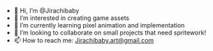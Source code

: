 - 👋 Hi, I’m @Jirachibaby
- 👀 I’m interested in creating game assets
- 🌱 I’m currently learning pixel animation and implementation
- 💞️ I’m looking to collaborate on small projects that need spritework!
- 📫 How to reach me: Jirachibaby.art@gmail.com

<!---
Jirachibaby/Jirachibaby is a ✨ special ✨ repository because its `README.md` (this file) appears on your GitHub profile.
You can click the Preview link to take a look at your changes.
--->
